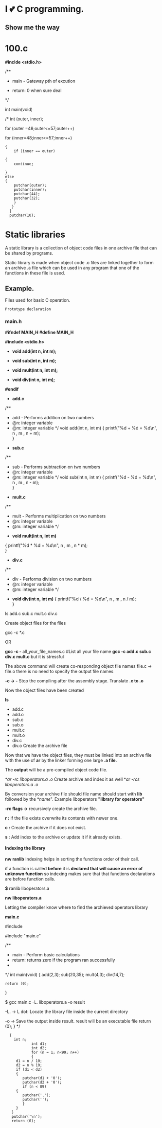 # I 💕 C programming.
## Show me the way
# 100.c

**#inclde <stdio.h>**

/**

* main - Gateway pth of excution

* return: 0 when sure deal

*/

int main(void)

/*
    int (outer, inner);
    
for (outer =48;outer<=57;outer++)
   
 
for (inner=48;inner<=57;inner++)

    {
        if (inner == outer)

    {
        continue;

    }
    else
    {
        putchar(outer);
        putchar(inner);
        putchar(44);
        putchar(32);
        }
       }
      }
      putchar(10);

# Static libraries

A static library is a collection of object code files in one archive file that can be shared by programs.

Static library is made when object code .o files are linked together to form an archive .a file which can be used in any program that one of the functions in these file is used.

## Example.

Files used for basic C operation.

    Prototype declaration

### main.h

**#ifndef MAIN_H**
**#define MAIN_H**

**#include <stdio.h>**

- **void add(int n, int m);**

- **void sub(int n, int m);**

- **void mult(int n, int m);**

- **void div(int n, int m);**



**#endif**

- **add.c**

/**
 * add - Performs addition on two numbers
 * @n: integer variable
 * @m: integer variable
*/
void add(int n, int m)
{
	printf("%d + %d = %d\n", n , m , n + m);	
}

- **sub.c**

/**
 * sub - Performs subtraction on two numbers
 * @n: integer variable
 * @m: integer variable
*/
void sub(int n, int m)
{
	printf("%d - %d = %d\n", n , m , n - m);	
}

- **mult.c**

/**
 * mult - Performs multiplication on two numbers
 * @n: integer variable
 * @m: integer variable
*/

- **void mult(int n, int m)**

{
	printf("%d * %d = %d\n", n , m , n * m);	
}

- **div.c**

/**
 * div - Performs division on two numbers
 * @n: integer variable
 * @m: integer variable
*/
- **void div(int n, int m)**
{
	printf("%d / %d = %d\n", n , m , n / m);	
}

ls
add.c sub.c mult.c div.c

Create object files for the files

gcc -c *.c

OR

**gcc -c -** all_your_file_names.c
#List all your file name **gcc -c add.c sub.c div.c mult.c** but it is stressful

The above command will create co-responding object file names file.c -> file.o there is no need to specify the output file names

**-c -> -** Stop the compiling after the assembly stage. Translate **.c to .o**

Now the object files have been created

**ls** 
- add.c 
- add.o 
- sub.c 
- sub.o 
- mult.c 
- mult.o 
- div.c 
- div.o Create the archive file

Now that we have the object files, they must be linked into an archive file with the use of **ar** by the linker forming one large **.a file.**

The **output** will be a pre-compiled object code file.

**ar -rc liboperators.a *.o** Create archive and index it as well
**ar -rcs liboperators.a *.o**
 
By conversion your archive file should file name should start with **lib** followed by the **name*". Example liboperators **"library for operators"**

**-rc flags ->** recursively create the archive file.

**r :** if the file exists overwrite its contents with newer one.

**c :**  Create the archive if it does not exist.

**s :** Add index to the archive or update it if it already exists.

#### Indexing the library

**nw ranlib**
Indexing helps in sorting the functions order of their call.

if a function is called **before** it is **declared that will cause an error of unknown function** so indexing makes sure that that functions declarations are before function calls.

**$** ranlib liboperators.a

**nw liboperators.a**

Letting the compiler know where to find the archieved operators library

**main.c**

#include <stdio>

#include "main.c"

/**
 * main - Perform basic calculations
 * return: returns zero if the program ran successfully
 *
*/
int main(void)
{
	add(2,3);
	sub(20,35);
	mult(4,3);
	div(14,7);

	return (0);
}

$ gcc  main.c -L. liboperators.a -o result 

-L. -> L dot: Locate the library file inside the current directory

-o -> Save the output inside result. result will be an executable file
      return (0);
      }
      */

      {
        int n;
                int d1;
                int d2;
                for (n = 1; n<99; n++)
                {
         d1 = n / 10;
         d2 = n % 10;
         if (d1 < d2)
         {
            putchar(d1 + '0');
            putchar(d2 + '0');
            if (n < 89)
         {
            putchar(',');
            putchar('');
            }
         }
       }
       putchar('\n');
       return (0);   
      
